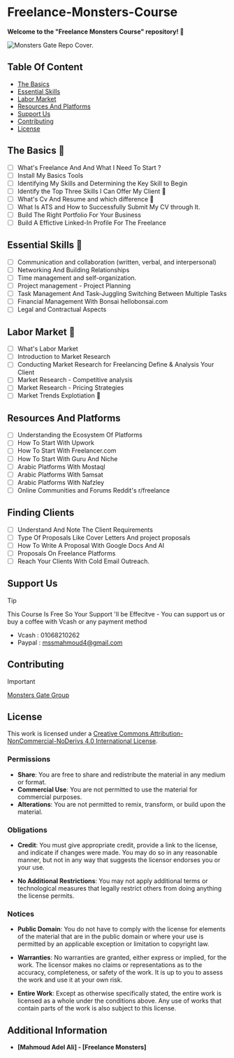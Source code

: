 # Freelance-Monsters-Course
**Welcome to the "Freelance Monsters Course" repository! 🚀**

![Monsters Gate Repo Cover.](https://i.ibb.co/h9rTXTr/409548442-6406707239433414-6626640852723569492-n.jpg)

## Table Of Content

- [The Basics](#the-basics-)
- [Essential Skills](#essential-skills-)
- [Labor Market](#labor-market-)
- [Resources And Platforms](#resources-and-platforms)
- [Support Us](#support-us)
- [Contributing](#contributing)
- [License](#license)

## The Basics 🥇
- [ ] What's Freelance And And What I Need To Start ? 
- [ ] Install My Basics Tools 
- [ ] Identifying My Skills and Determining the Key Skill to Begin 
- [ ] Identify the Top Three Skills I Can Offer My Client 🤺
- [ ] What's Cv And Resume and which difference 📎
- [ ] What Is ATS and How to Successfully Submit My CV through It. 
- [ ] Build The Right Portfolio For Your Business
- [ ] Build A Effictive Linked-In Profile For The Freelance 

## Essential Skills 🤖
- [ ] Communication and collaboration (written, verbal, and interpersonal)
- [ ] Networking And Building Relationships
- [ ] Time management and self-organization.
- [ ] Project management - Project Planning
- [ ] Task Management And Task-Juggling Switching Between Multiple Tasks
- [ ] Financial Management With Bonsai hellobonsai.com
- [ ] Legal and Contractual Aspects
## Labor Market 🛒
- [ ] What's Labor Market 
- [ ] Introduction to Market Research
- [ ] Conducting Market Research for Freelancing Define & Analysis Your Client
- [ ] Market Research - Competitive analysis
- [ ] Market Research - Pricing Strategies
- [ ] Market Trends Explotiation 🤯
## Resources And Platforms
- [ ]  Understanding the Ecosystem Of Platforms
- [ ]  How To Start With Upwork
- [ ]  How To Start With Freelancer.com
- [ ]  How To Start With Guru And Niche
- [ ]  Arabic Platforms With Mostaql
- [ ]  Arabic Platforms With 5amsat
- [ ]  Arabic Platforms With Nafzley
- [ ]  Online Communities and Forums Reddit's r/freelance
## Finding Clients 
- [ ] Understand And Note The Client Requirements 
- [ ] Type Of Proposals Like Cover Letters And project proposals
- [ ] How To Write A Proposal With Google Docs And AI
- [ ] Proposals On Freelance Platforms
- [ ] Reach Your Clients With Cold Email Outreach.

## Support Us 
> [!TIP] 
> This Course Is Free So Your Support 'll be Effecitve - You can support us or buy a coffee with Vcash or any payment method
- Vcash : 01068210262
- Paypal : mssmahmoud4@gmail.com
## Contributing
> [!IMPORTANT]
> [Monsters Gate Group](https://www.facebook.com/groups/monstersgate)

## License

This work is licensed under a [Creative Commons Attribution-NonCommercial-NoDerivs 4.0 International License](https://creativecommons.org/licenses/by-nc-nd/4.0/).

### Permissions

- **Share**: You are free to share and redistribute the material in any medium or format.
- **Commercial Use**: You are not permitted to use the material for commercial purposes.
- **Alterations**: You are not permitted to remix, transform, or build upon the material.

### Obligations

- **Credit**: You must give appropriate credit, provide a link to the license, and indicate if changes were made. You may do so in any reasonable manner, but not in any way that suggests the licensor endorses you or your use.

- **No Additional Restrictions**: You may not apply additional terms or technological measures that legally restrict others from doing anything the license permits.

### Notices

- **Public Domain**: You do not have to comply with the license for elements of the material that are in the public domain or where your use is permitted by an applicable exception or limitation to copyright law.

- **Warranties**: No warranties are granted, either express or implied, for the work. The licensor makes no claims or representations as to the accuracy, completeness, or safety of the work. It is up to you to assess the work and use it at your own risk.

- **Entire Work**: Except as otherwise specifically stated, the entire work is licensed as a whole under the conditions above. Any use of works that contain parts of the work is also subject to this license.

## Additional Information

- **[Mahmoud Adel Ali] - [Freelance Monsters]**
